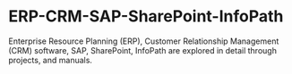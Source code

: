 # ERP-CRM-SAP-SharePoint-InfoPath
Enterprise Resource Planning (ERP), Customer Relationship Management (CRM) software, SAP, SharePoint, InfoPath are explored in detail through projects, and manuals.
